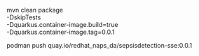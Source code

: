 mvn clean package \
    -DskipTests \
    -Dquarkus.container-image.build=true \
    -Dquarkus.container-image.tag=0.0.1

podman push quay.io/redhat_naps_da/sepsisdetection-sse:0.0.1
